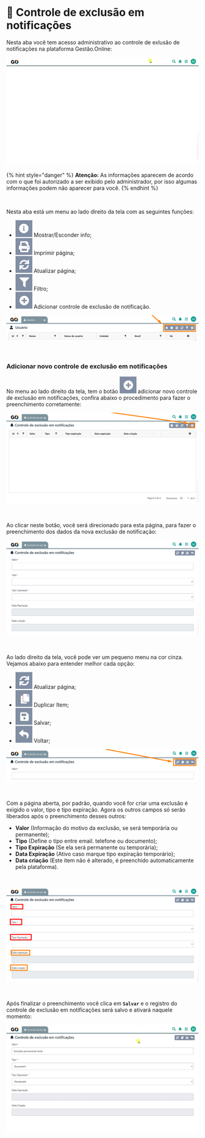 # 🔔 Controle de exclusão em notificações

Nesta aba você tem acesso administrativo ao controle de exlusão de notificações na plataforma Gestão.Online:

![](/erp-v2/assets/modulos/configuracoes/aba_notificacoes.gif)

{% hint style="danger" %}
**Atenção:** As informações aparecem de acordo com o que foi autorizado a ser exibido pelo administrador, por isso algumas informações podem não aparecer para você.
{% endhint %}

<br>

Nesta aba está um menu ao lado direito da tela com as seguintes funções:

- <img src="/erp-v2/assets/icon_exibir.png" alt="" data-size="line"> Mostrar/Esconder info;
- <img src="/erp-v2/assets/icon_imprimir.png" alt="" data-size="line"> Imprimir página;
- <img src="/erp-v2/assets/icon_atualizar.png" alt="" data-size="line"> Atualizar página;
- <img src="/erp-v2/assets/icon_filtro.png" alt="" data-size="line"> Filtro;
- <img src="/erp-v2/assets/icon_add.png" alt="" data-size="line"> Adicionar controle de exclusão de notificação.

![](/erp-v2/assets/modulos/menu_guia_usuarios.png)

<br>

### Adicionar novo controle de exclusão em notificações

No menu ao lado direito da tela, tem o botão <img src="/erp-v2/assets/icon_add.png" alt="" data-size="line"> adicionar novo controle de exclusão em notificações, confira abaixo o procedimento para fazer o preenchimento corretamente:

![](/erp-v2/assets/modulos/configuracoes/aba_notificacoes_add_exclusao.png)

<br>

Ao clicar neste botão, você será direcionado para esta página, para fazer o preenchimento dos dados da nova exclusão de notificação:

![](/erp-v2/assets/modulos/configuracoes/aba_notificacoes_add_exclusao_1.png)

<br>

Ao lado direito da tela, você pode ver um pequeno menu na cor cinza. Vejamos abaixo para entender melhor cada opção:

- <img src="/erp-v2/assets/icon_atualizar.png" alt="" data-size="line"> Atualizar página;
- <img src="/erp-v2/assets/icon_duplicar.png" alt="" data-size="line"> Duplicar Item;
- <img src="/erp-v2/assets/icon_salvar.png" alt="" data-size="line"> Salvar;
- <img src="/erp-v2/assets/icon_voltar.png" alt="" data-size="line"> Voltar;

![](/erp-v2/assets/modulos/configuracoes/aba_notificacoes_add_exclusao_menu.png)

<br>

Com a página aberta, por padrão, quando você for criar uma exclusão é exigido o valor, tipo e tipo expiração. Agora os outros campos só serão liberados após o preenchimento desses outros:

- **Valor** (Informação do motivo da exclusão, se será temporária ou permanente);
- **Tipo** (Define o tipo entre email. telefone ou documento);
- **Tipo Expiração** (Se ela será permanente ou temporária);
- **Data Expiração** (Ativo caso marque tipo expiração temporário);
- **Data criação** (Este item não é alterado, é preenchido automaticamente pela plataforma).

<br>

![](/erp-v2/assets/modulos/configuracoes/aba_notificacoes_add_exclusao_2.png)

<br>

Após finalizar o preenchimento você clica em **`Salvar`** e o registro do controle de exclusão em notificações será salvo e ativará naquele momento:

![](/erp-v2/assets/modulos/configuracoes/aba_notificações_add_exclusao_salvar.gif)
